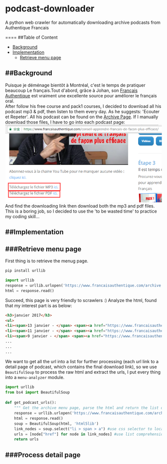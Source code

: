 # podcast-downloader
A python web crawler for automatically downloading archive podcasts from Authentique Francais

====
##Table of Content
* [Background](#background)
* [Implementation](#implementation)
    * [Retrieve menu page](#retrieve-menu-page)

##Background
-----
Puisque je déménage bientôt à Montréal, c'est le temps de pratiquer beaucoup Le français.Tout d'abord, grâce à Johan, son [Français Authentique](https://www.francaisauthentique.com) est vraiment une excellente source pour améliorer le français oral.  
After follow his free course and pack1 courses, I decided to download all his podcast mp3 & pdf, then listen to them every day. As he suggests: 'Ecouter et Repeter'. All his podcast can be found on the [Archive Page](https://www.francaisauthentique.com/archive/).
If I manually download those files, I have to go into each podcast page:
![download-page](img/download-page.png)
And find the downloading link then download both the mp3 and pdf files.
This is a boring job, so I decided to use the 'to be wasted time' to practice my coding skill...

##Implementation
-----
###Retrieve menu page  
-----
First thing is to retrieve the menug page.  
```python
pip install urllib
```
```python
import urllib
response = urllib.urlopen('https://www.francaisauthentique.com/archive')
html = response.read()
```
Succeed, this page is very friendly to scrawlers :) Analyze the html, found that my interest part is as below:
```html
<h3>janvier 2017</h3>
<ul>
<li><span>13 janvier - </span> <span><a href="https://www.francaisauthentique.com/conseil-apprendre-francais-de-facon-plus-efficace/">Un conseil pour apprendre le français de façon plus efficace</a></span></li>
<li><span>11 janvier - </span> <span><a href="https://www.francaisauthentique.com/ce-se-ou-ceux/">Ce, se ou ceux ?</a></span></li>
<li><span>9 janvier - </span> <span><a href="https://www.francaisauthentique.com/invention-francaise-velo/">Une invention française : le vélo</a></span></li>
...
...
...
```
We want to get all the url into a list for further processing (each url link to a detail page of podcast, which contains the final download link), so we use 
`BeautifulSoup` to process the raw html and extract the urls, I put every thing into a `menu-analyzer` module.
```python
import urllib
from bs4 import BeautifulSoup

def get_podcast_urls():
    """ Get the archive menu page, parse the html and return the list of podcast urls"""
    response = urllib.urlopen('https://www.francaisauthentique.com/archive/')
    html = response.read()
    soup = BeautifulSoup(html, 'html5lib')
    link_nodes = soup.select("li > span > a") #use css selector to locate our target element
    urls = [node["href"] for node in link_nodes] #use list comprehension to get all urls
    return urls
```
###Process detail page  
-----
